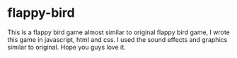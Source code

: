 # flappy-bird
This is a flappy bird game almost  similar to original flappy bird game, I wrote this game in javascript, html and css. I used the sound effects and graphics similar to original. Hope you guys love it.
